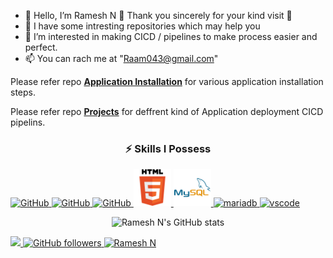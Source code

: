 - 👋 Hello, I’m Ramesh N  🙏 Thank you sincerely for your kind visit 🙏
- 💾 I have some intresting repositories which may help you
- 👀 I’m interested in making CICD / pipelines to make process easier and perfect.
- 📫 You can rach me at "Raam043@gmail.com"


Please refer repo **[Application Installation](https://github.com/Raam043/Applications-Installation.git)** for various application installation steps.

Please refer repo **[Projects](https://github.com/Raam043/Projects)** for deffrent kind of Application deployment CICD pipelins.


</p>


<h3 align="center">⚡ Skills I Possess</h3>

<p align="center">

  
<a href="https://www.jenkins.io/" target="_blank" rel="noreferrer"> <img src="https://www.vectorlogo.zone/logos/jenkins/jenkins-official.svg" alt="GitHub" width="60" height="60"/> </a> 
<a href="https://maven.apache.org/index.html" target="_blank" rel="noreferrer"> <img src="https://upload.vectorlogo.zone/logos/apache_maven/images/bf250be6-ab7f-4191-b421-8d0acb1dc6e4.svg" alt="GitHub" width="60" height="60"/> </a> 
  <a href="https://github.com/Raam043" target="_blank" rel="noreferrer"> <img src="https://www.vectorlogo.zone/logos/github/github-icon.svg" alt="GitHub" width="60" height="60"/> </a>
  <a href="https://www.w3.org/html/" target="_blank" rel="noreferrer"> <img src="https://raw.githubusercontent.com/devicons/devicon/master/icons/html5/html5-original-wordmark.svg" alt="html5" width="60" height="60"/> </a> 
<a href="https://www.mysql.com/" target="_blank" rel="noreferrer"> <img src="https://raw.githubusercontent.com/devicons/devicon/master/icons/mysql/mysql-original-wordmark.svg" alt="mysql" width="60" height="60"/> </a> 
<a href="https://mariadb.org/" target="_blank" rel="noreferrer"> <img src="https://www.vectorlogo.zone/logos/mariadb/mariadb-icon.svg" alt="mariadb" width="60" height="60"/> </a> 
<a href="https://code.visualstudio.com/" target="_blank" rel="noreferrer"> <img src="https://cdn.jsdelivr.net/gh/devicons/devicon/icons/vscode/vscode-original-wordmark.svg" alt="vscode" width="60" height="60"/> </a>
  
  
  
  
  

<p align="center"><img src="https://github-readme-stats.vercel.app/api?username=raam043&amp;show_icons=true&amp;theme=vue&amp;include_all_commits=true" alt="Ramesh N&#39;s GitHub stats" width="600"></p>


  <a href="mailto:raam043@gmail.com?subject=Hello Dear Ramesh N! I send this message from your Github Profile. I need to talk to you!" target="_blank">
    <img src="https://img.shields.io/badge/-Mail Me-c14438?style=flat&logo=Gmail&logoColor=white&link=mailto:raam043@gmail.com" height="28">
  </a>

  <a href="https://github.com/Raam043" target="_blank">
    <img alt="GitHub followers" src="https://img.shields.io/github/followers/Raam043?label=Github&style=flat" height="28">
  </a>
  <a href="https://github.com/Raam043" target="_blank">
    <img src="https://komarev.com/ghpvc/?username=Raam043&label=Views&color=brightgreen&style=flat" alt="Ramesh N" height="28" />
  </a>
